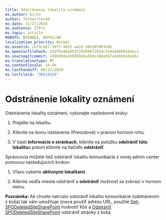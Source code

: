 ```yaml
---
title: Odstránenie lokality oznámení
ms.author: kirks
author: Techwriter40
ms.date: 11/27/2018
ms.audience: ITPro
ms.topic: article
ROBOTS: NOINDEX, NOFOLLOW
localization_priority: Normal
ms.assetid: cbf9ca67-56ff-4455-aa2d-30b39f883ddb
ms.openlocfilehash: 33bf81d01653f29369672819cfe8446809584ec1
ms.sourcegitcommit: 1d98db8acb9959aba3b5e308a567ade6b62da56c
ms.translationtype: MT
ms.contentlocale: sk-SK
ms.lasthandoff: 08/22/2019
ms.locfileid: "36514155"
---
```

# <a name="delete-a-communication-site"></a>Odstránenie lokality oznámení

Odstránenie lokality oznámení, vykonajte nasledovné kroky: 
  
1. Prejdite na lokalitu. 
  
2. Kliknite na ikonu nastavenia (Prevodové) v pravom hornom rohu. 
  
3. V časti **Informácie o stránkach**, kliknite na položku **odstrániť túto lokalitu**a potom kliknite na tlačidlo **odstrániť**. 
  
Správcovia môžete tiež odstrániť lokalitu komunikácie z novej admin center pomocou nasledujúcich krokov: 
  
1. Vľavo vyberte **aktívnymi lokalitami** . 
  
2. Kliknite vedľa miesta odstrániť a **odstrániť** možnosť sa zobrazí v hornom menu. 
  
 **Poznámka:** Ak chcete natrvalo odstrániť lokalitu komunikácie (odstránením z koša) tak vám umožňuje znova použiť adresu URL, použite [Get-SPODeletedSiteSharePoint](https://aka.ms/Get-SPODeletedSite) hodnotiť Kôš a [Odstrániť SPODeletedSiteSharePoint](https://aka.ms/Remove-SPODeletedSite) odstrániť stránky z koša. 
  

